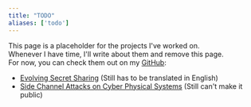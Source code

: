 ```yaml
---
title: "TODO"
aliases: ['todo']
---
```


This page is a placeholder for the projects I've worked on.  
Whenever I have time, I'll write about them and remove this page.  
For now, you can check them out on my [GitHub](https://github.com/Harachili):  
- [Evolving Secret Sharing](https://github.com/Harachili/tesi_triennale_ESS) (Still has to be translated in English)
- [Side Channel Attacks on Cyber Physical Systems](../about) (Still can't make it public)